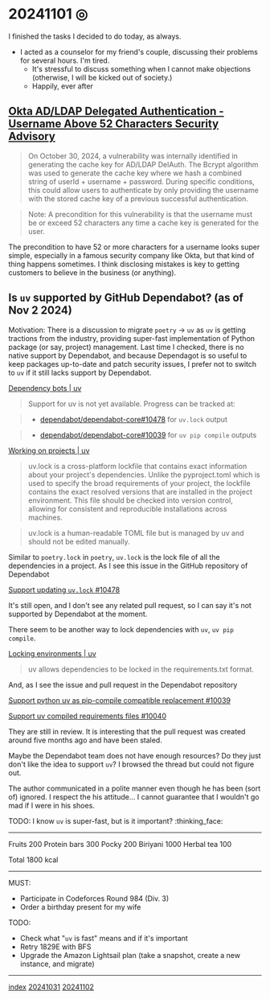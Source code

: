 <head><meta name="viewport" content="width=device-width, initial-scale=1.0, user-scalable=yes" /><meta charset="UTF-8"></head>

# 20241101 ◎

I finished the tasks I decided to do today, as always.

- I acted as a counselor for my friend's couple, discussing their problems for several hours. I'm tired.
	- It's stressful to discuss something when I cannot make objections (otherwise, I will be kicked out of society.)
	- Happily, ever after

## [Okta AD/LDAP Delegated Authentication - Username Above 52 Characters Security Advisory](https://trust.okta.com/security-advisories/okta-ad-ldap-delegated-authentication-username/)

> On October 30, 2024, a vulnerability was internally identified in generating the cache key for AD/LDAP DelAuth. The Bcrypt algorithm was used to generate the cache key where we hash a combined string of userId + username + password. During specific conditions, this could allow users to authenticate by only providing the username with the stored cache key of a previous successful authentication.

> Note: A precondition for this vulnerability is that the username must be or exceed 52 characters any time a cache key is generated for the user.

The precondition to have 52 or more characters for a username looks super simple, especially in a famous security company like Okta, but that kind of thing happens sometimes. I think disclosing mistakes is key to getting customers to believe in the business (or anything).

## Is `uv` supported by GitHub Dependabot? (as of Nov 2 2024)

Motivation: There is a discussion to migrate `poetry` -> `uv` as `uv` is getting tractions from the industry, providing super-fast implementation of Python package (or say, project) management. Last time I checked, there is no native support by Dependabot, and because Dependagot is so useful to keep packages up-to-date and patch security issues, I prefer not to switch to `uv` if it still lacks support by Dependabot.

[Dependency bots | uv](https://docs.astral.sh/uv/guides/integration/dependency-bots/#dependabot)

> Support for uv is not yet available. Progress can be tracked at:

> - [dependabot/dependabot-core#10478](https://github.com/dependabot/dependabot-core/issues/10478) for `uv.lock` output

> - [dependabot/dependabot-core#10039](https://github.com/dependabot/dependabot-core/issues/10039) for `uv pip compile` outputs

[Working on projects | uv](https://docs.astral.sh/uv/guides/projects/#uvlock)

> uv.lock is a cross-platform lockfile that contains exact information about your project\'s dependencies. Unlike the pyproject.toml which is used to specify the broad requirements of your project, the lockfile contains the exact resolved versions that are installed in the project environment. This file should be checked into version control, allowing for consistent and reproducible installations across machines.

> uv.lock is a human-readable TOML file but is managed by uv and should not be edited manually.

Similar to `poetry.lock` in `poetry`, `uv.lock` is the lock file of all the dependencies in a project. As I see this issue in the GitHub repository of Dependabot

[Support updating `uv.lock` #10478](https://github.com/dependabot/dependabot-core/issues/10478)

It\'s still open, and I don\'t see any related pull request, so I can say it\'s not supported by Dependabot at the moment.

There seem to be another way to lock dependencies with `uv`, `uv pip compile`.

[Locking environments | uv](https://docs.astral.sh/uv/pip/compile/)

> uv allows dependencies to be locked in the requirements.txt format.

And, as I see the issue and pull request in the Dependabot repository

[Support python uv as pip-compile compatible replacement #10039](https://github.com/dependabot/dependabot-core/issues/10039)

[Support uv compiled requirements files #10040](https://github.com/dependabot/dependabot-core/pull/10040)

They are still in review. It is interesting that the pull request was created around five months ago and have been staled.

Maybe the Dependabot team does not have enough resources? Do they just don\'t like the idea to support `uv`? I browsed the thread but could not figure out.

The author communicated in a polite manner even though he has been (sort of) ignored. I respect the his attitude... I cannot guarantee that I wouldn't go mad if I were in his shoes.

TODO: I know `uv` is super-fast, but is it important? :thinking\_face:

---

Fruits 200
Protein bars 300
Pocky 200
Biriyani 1000
Herbal tea 100

Total 1800 kcal

---

MUST:

- Participate in Codeforces Round 984 (Div. 3)
- Order a birthday present for my wife

TODO:

- Check what "`uv` is fast" means and if it\'s important
- Retry 1829E with BFS
- Upgrade the Amazon Lightsail plan (take a snapshot, create a new instance, and migrate)

---

[index](../../index.html)
[20241031](../10/20241031.html)
[20241102](20241102.html)
